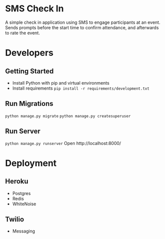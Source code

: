 # SMS Check In

A simple check in application using SMS to engage participants at an event. Sends prompts before the start time to confirm attendance, and afterwards to rate the event.

# Developers

## Getting Started
* Install Python with pip and virtual environments
* Install requirements `pip install -r requirements/development.txt`

## Run Migrations
`python manage.py migrate`
`python manage.py createsuperuser`

## Run Server
`python manage.py runserver`
Open http://localhost:8000/

# Deployment

## Heroku
- Postgres
- Redis
- WhiteNoise

## Twilio
- Messaging
